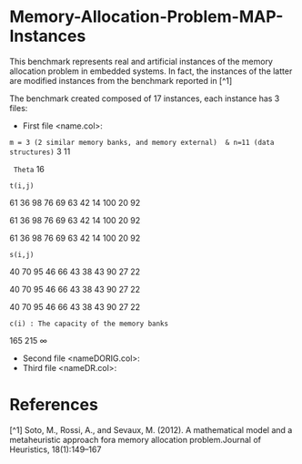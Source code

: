 # Memory-Allocation-Problem-MAP-Instances

This benchmark represents real and artificial instances of the memory allocation problem in embedded systems.
In fact, the instances of the latter are modified instances from the benchmark reported in [^1]

The benchmark created composed of 17 instances, each instance has 3 files:

* First file <name.col>:

``` m = 3 (2 similar memory banks, and memory external)  & n=11 (data structures) ```
3 11

``` Theta```
16

``` t(i,j) ```

61 36 98 76 69 63 42 14 100 20 92 

61 36 98 76 69 63 42 14 100 20 92 

61 36 98 76 69 63 42 14 100 20 92 

``` s(i,j) ```

40 70 95 46 66 43 38 43 90 27 22 

40 70 95 46 66 43 38 43 90 27 22 

40 70 95 46 66 43 38 43 90 27 22 

``` c(i) : The capacity of the memory banks ```

165 215 ∞

* Second file <nameDORIG.col>:
* Third file <nameDR.col>:



# References
[^1] Soto, M., Rossi, A., and Sevaux, M. (2012).  A mathematical model and a metaheuristic approach fora memory allocation problem.Journal of Heuristics, 18(1):149–167
